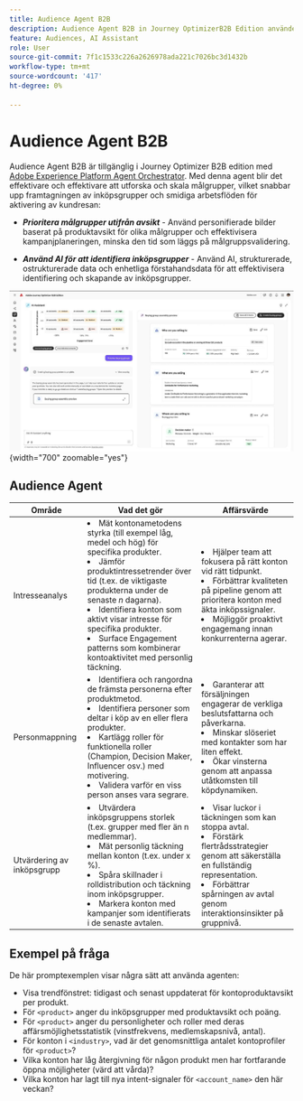 ```yaml
---
title: Audience Agent B2B
description: Audience Agent B2B in Journey OptimizerB2B Edition använder intentanalys och personmappning för att skapa inköpsgrupper och snabba upp arbetsflödena för B2B-marknadsföring.
feature: Audiences, AI Assistant
role: User
source-git-commit: 7f1c1533c226a2626978ada221c7026bc3d1432b
workflow-type: tm+mt
source-wordcount: '417'
ht-degree: 0%

---
```


# Audience Agent B2B

Audience Agent B2B är tillgänglig i Journey Optimizer B2B edition med [Adobe Experience Platform Agent Orchestrator](https://experienceleague.adobe.com/sv/docs/experience-cloud-ai/experience-cloud-ai/agents/agent-orchestrator). Med denna agent blir det effektivare och effektivare att utforska och skala målgrupper, vilket snabbar upp framtagningen av inköpsgrupper och smidiga arbetsflöden för aktivering av kundresan:

* **_Prioritera målgrupper utifrån avsikt_** - Använd personifierade bilder baserat på produktavsikt för olika målgrupper och effektivisera kampanjplaneringen, minska den tid som läggs på målgruppsvalidering.

* **_Använd AI för att identifiera inköpsgrupper_** - Använd AI, strukturerade, ostrukturerade data och enhetliga förstahandsdata för att effektivisera identifiering och skapande av inköpsgrupper.

![Audience Agent B2B i helsidesläge](./assets/audience-agent-full.png){width="700" zoomable="yes"}

## Audience Agent

| Område | Vad det gör | Affärsvärde |
| ---- | ------------ | -------------- |
| Intresseanalys | <li> Mät kontonametodens styrka (till exempel låg, medel och hög) för specifika produkter. <li>Jämför produktintressetrender över tid (t.ex. de viktigaste produkterna under de senaste _n_ dagarna). <li>Identifiera konton som aktivt visar intresse för specifika produkter. <li>Surface Engagement patterns som kombinerar kontoaktivitet med personlig täckning. | <li>Hjälper team att fokusera på rätt konton vid rätt tidpunkt. <li>Förbättrar kvaliteten på pipeline genom att prioritera konton med äkta inköpssignaler. <li>Möjliggör proaktivt engagemang innan konkurrenterna agerar. |
| Personmappning | <li>Identifiera och rangordna de främsta personerna efter produktmetod. <li>Identifiera personer som deltar i köp av en eller flera produkter. <li>Kartlägg roller för funktionella roller (Champion, Decision Maker, Influencer osv.) med motivering. <li>Validera varför en viss person anses vara segrare. | <li>Garanterar att försäljningen engagerar de verkliga beslutsfattarna och påverkarna. <li>Minskar slöseriet med kontakter som har liten effekt. <li>Ökar vinsterna genom att anpassa utåtkomsten till köpdynamiken. |
| Utvärdering av inköpsgrupp | <li>Utvärdera inköpsgruppens storlek (t.ex. grupper med fler än n medlemmar). <li>Mät personlig täckning mellan konton (t.ex. under x %). <li>Spåra skillnader i rolldistribution och täckning inom inköpsgrupper. <li>Markera konton med kampanjer som identifierats i de senaste avtalen. | <li>Visar luckor i täckningen som kan stoppa avtal. <li>Förstärk flertrådsstrategier genom att säkerställa en fullständig representation. <li>Förbättrar spårningen av avtal genom interaktionsinsikter på gruppnivå. |

## Exempel på fråga

De här promptexemplen visar några sätt att använda agenten:

* Visa trendfönstret: tidigast och senast uppdaterat för kontoproduktavsikt per produkt.
* För `<product>` anger du inköpsgrupper med produktavsikt och poäng.
* För `<product>` anger du personligheter och roller med deras affärsmöjlighetsstatistik (vinstfrekvens, medlemskapsnivå, antal).
* För konton i `<industry>`, vad är det genomsnittliga antalet kontoprofiler för `<product>`?
* Vilka konton har låg återgivning för någon produkt men har fortfarande öppna möjligheter (värd att vårda)?
* Vilka konton har lagt till nya intent-signaler för `<account_name>` den här veckan?
